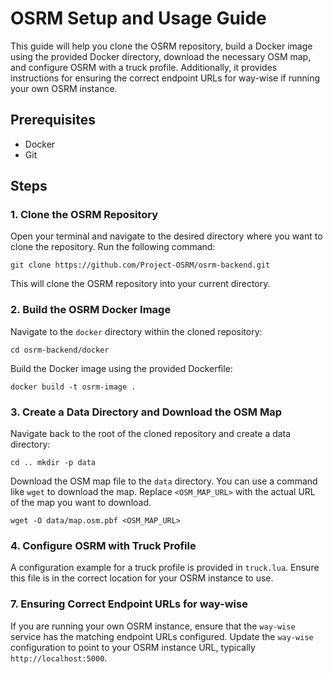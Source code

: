 # OSRM Setup and Usage Guide

This guide will help you clone the OSRM repository, build a Docker image using the provided Docker directory, download the necessary OSM map, and configure OSRM with a truck profile. Additionally, it provides instructions for ensuring the correct endpoint URLs for way-wise if running your own OSRM instance.

## Prerequisites

- Docker
- Git

## Steps

### 1\. Clone the OSRM Repository

Open your terminal and navigate to the desired directory where you want to clone the repository. Run the following command:


`git clone https://github.com/Project-OSRM/osrm-backend.git` 

This will clone the OSRM repository into your current directory.

### 2\. Build the OSRM Docker Image

Navigate to the `docker` directory within the cloned repository:

`cd osrm-backend/docker` 

Build the Docker image using the provided Dockerfile:

`docker build -t osrm-image .` 

### 3\. Create a Data Directory and Download the OSM Map

Navigate back to the root of the cloned repository and create a data directory:

`cd ..
mkdir -p data` 

Download the OSM map file to the `data` directory. You can use a command like `wget` to download the map. Replace `<OSM_MAP_URL>` with the actual URL of the map you want to download.

`wget -O data/map.osm.pbf <OSM_MAP_URL>` 

### 4\. Configure OSRM with Truck Profile

A configuration example for a truck profile is provided in `truck.lua`. Ensure this file is in the correct location for your OSRM instance to use.


### 7\. Ensuring Correct Endpoint URLs for way-wise

If you are running your own OSRM instance, ensure that the `way-wise` service has the matching endpoint URLs configured. Update the `way-wise` configuration to point to your OSRM instance URL, typically `http://localhost:5000`.

